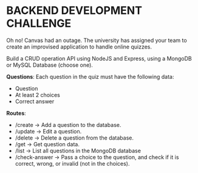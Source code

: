 # BACKEND DEVELOPMENT CHALLENGE
Oh no! Canvas had an outage. The university has assigned your team to create an improvised application to handle online quizzes.

Build a CRUD operation API using NodeJS and Express, using a MongoDB or MySQL Database (choose one).

**Questions**:
Each question in the quiz must have the following data:
- Question
- At least 2 choices
- Correct answer

**Routes**:
- /create -> Add a question to the database.
- /update -> Edit a question.
- /delete -> Delete a question from the database.
- /get -> Get question data.
- /list -> List all questions in the MongoDB database
- /check-answer -> Pass a choice to the question, and check if it is correct, wrong, or invalid (not in the choices). 
